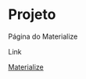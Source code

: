 # Projeto
 Página do Materialize

 Link

<p><a href="https://darlingcris.github.io/Html-css/Exercicios/cap001/index.html">Materialize</a></p>
